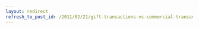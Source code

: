 ```yaml
---
layout: redirect
refresh_to_post_id: /2011/02/21/gift-transactions-vs-commercial-transactions
---
```

